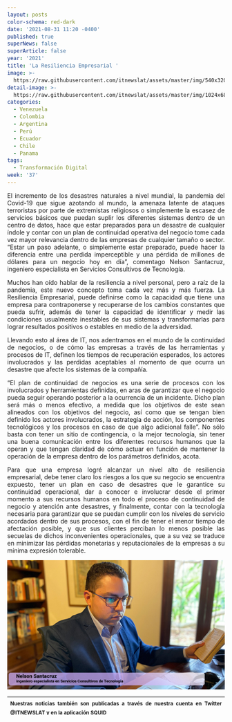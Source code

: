 ```yaml
---
layout: posts
color-schema: red-dark
date: '2021-08-31 11:20 -0400'
published: true
superNews: false
superArticle: false
year: '2021'
title: 'La Resiliencia Empresarial '
image: >-
  https://raw.githubusercontent.com/itnewslat/assets/master/img/540x320/Nelson-Santacruz-p.jpg
detail-image: >-
  https://raw.githubusercontent.com/itnewslat/assets/master/img/1024x680/Nelson-Santacruz-g.jpg
categories:
  - Venezuela
  - Colombia
  - Argentina
  - Perú
  - Ecuador
  - Chile
  - Panama
tags:
  - Transformación Digital
week: '37'
---
```

<p style="text-align: justify;">El incremento de los desastres naturales a nivel mundial, la pandemia del Covid-19 que sigue azotando al mundo, la amenaza latente de ataques terroristas por parte de extremistas religiosos o simplemente la escasez de servicios básicos que puedan suplir los diferentes sistemas dentro de un centro de datos, hace que estar preparados para un desastre de cualquier índole y contar con un plan de continuidad operativa del negocio tome cada vez mayor relevancia dentro de las empresas de cualquier tamaño o sector. “Estar un paso adelante, o simplemente estar preparado, puede hacer la diferencia entre una perdida imperceptible y una pérdida de millones de dólares para un negocio hoy en día”, comentago Nelson Santacruz, ingeniero especialista en Servicios Consultivos de Tecnología.</p>
<p style="text-align: justify;">Muchos han oído hablar de la resiliencia a nivel personal, pero a raíz de la pandemia, este nuevo concepto toma cada vez más y más fuerza. La Resiliencia Empresarial, puede definirse como la capacidad que tiene una empresa para contraponerse y recuperarse de los cambios constantes que pueda sufrir, además de tener la capacidad de identificar y medir las condiciones usualmente inestables de sus sistemas y transformarlas para lograr resultados positivos o estables en medio de la adversidad.</p>
<p style="text-align: justify;">Llevando esto al área de IT, nos adentramos en el mundo de la continuidad de negocios, o de cómo las empresas a través de las herramientas y procesos de IT, definen los tiempos de recuperación esperados, los actores involucrados y las perdidas aceptables al momento de que ocurra un desastre que afecte los sistemas de la compañía.</p>
<p style="text-align: justify;">“El plan de continuidad de negocios es una serie de procesos con los involucrados y herramientas definidas, en aras de garantizar que el negocio pueda seguir operando posterior a la ocurrencia de un incidente. Dicho plan será más o menos efectivo, a medida que los objetivos de este sean alineados con los objetivos del negocio, así como que se tengan bien definido los actores involucrados, la estrategia de acción, los componentes tecnológicos y los procesos en caso de que algo adicional falle”. No sólo basta con tener un sitio de contingencia, o la mejor tecnología, sin tener una buena comunicación entre los diferentes recursos humanos que la operan y que tengan claridad de cómo actuar en función de mantener la operación de la empresa dentro de los parámetros definidos, acota.</p>
<p style="text-align: justify;">Para que una empresa logré alcanzar un nivel alto de resiliencia empresarial, debe tener claro los riesgos a los que su negocio se encuentra expuesto, tener un plan en caso de desastres que le garantice su continuidad operacional, dar a conocer e involucrar desde el primer momento a sus recursos humanos en todo el proceso de continuidad de negocio y atención ante desastres, y finalmente, contar con la tecnología necesaria para garantizar que se puedan cumplir con los niveles de servicio acordados dentro de sus procesos, con el fin de tener el menor tiempo de afectación posible, y que sus clientes perciban lo menos posible las secuelas de dichos inconvenientes operacionales, que a su vez se traduce en minimizar las pérdidas monetarias y reputacionales de la empresas a su mínima expresión tolerable.</p>

![](https://raw.githubusercontent.com/itnewslat/assets/master/img/540x320/Nelson-Santacruz-p.jpg)

<table style="height: 42px;" width="569">
<tbody>
<tr>
<td style="text-align: justify;"><sub><strong>Nuestras noticias también son publicadas a través de nuestra cuenta en Twitter <a href="https://twitter.com/itnewslat?lang=es">@ITNEWSLAT</a> y en la aplicación <a href="https://squidapp.co/en/">SQUID</a></strong></sub></td>
</tr>
</tbody>
</table>
